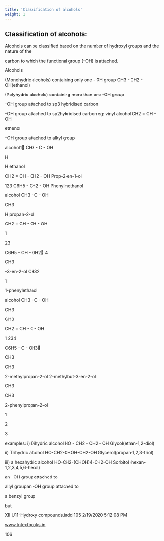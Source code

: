 ```yaml
---
title: 'Classification of alcohols'
weight: 1
---
```




## Classification of alcohols:
 Alcohols can be classified based on the number of hydroxyl groups and the nature of the

carbon to which the functional group (–OH) is attached.

Alcohols

(Monohydric alcohols) containing only one - OH group CH3 - CH2 - OH(ethanol)

(Polyhydric alcohols) containing more than one -OH group

\-OH group attached to sp3 hybridised carbon

\-OH group attached to sp2hybridised carbon eg: vinyl alcohol CH2 = CH - OH

ethenol

–OH group attached to alkyl group

alcohol1 CH3 - C - OH

H

H ethanol

CH2 = CH - CH2 - OH Prop-2-en-1-ol

123 C6H5 - CH2 - OH Phenylmethanol

alcohol CH3 - C - OH

CH3

H propan-2-ol

CH2 = CH - CH - OH

1

23

C6H5 - CH - OH2 4

CH3

\-3-en-2-ol CH32

1

1-phenylethanol

alcohol CH3 - C - OH

CH3

CH3

CH2 = CH - C - OH

1 234

C6H5 - C - OH3

CH3

CH3

2-methylpropan-2-ol 2-methylbut-3-en-2-ol

CH3

CH3

2-phenylpropan-2-ol

1

2

3

examples: i) Dihydric alcohol HO - CH2 - CH2 - OH Glycol(ethan-1,2-diol)

ii) Trihydric alcohol HO-CH2-CHOH-CH2-OH Glycerol(propan-1,2,3-triol)

iii) a hexahydric alcohol HO-CH2-(CHOH)4-CH2-OH Sorbitol (hexan-1,2,3,4,5,6-hexol)

an –OH group attached to

allyl groupan –OH group attached to

a benzyl group

but

XII U11-Hydroxy compounds.indd 105 2/19/2020 5:12:08 PM

www.tntextbooks.in




  

106
